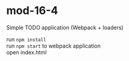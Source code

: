 # mod-16-4
Simple TODO application (Webpack + loaders)

run `npm install`  
run `npm start` to webpack application  
open index.html
